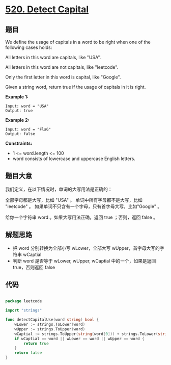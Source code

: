 # [520. Detect Capital](https://leetcode.com/problems/detect-capital/)


## 题目

We define the usage of capitals in a word to be right when one of the following cases holds:

All letters in this word are capitals, like "USA".

All letters in this word are not capitals, like "leetcode".

Only the first letter in this word is capital, like "Google".

Given a string word, return true if the usage of capitals in it is right.

**Example 1:**

```
Input: word = "USA"
Output: true
```

**Example 2:**

```
Input: word = "FlaG"
Output: false
```

**Constraints:**

- 1 <= word.length <= 100
- word consists of lowercase and uppercase English letters.

## 题目大意

我们定义，在以下情况时，单词的大写用法是正确的：

全部字母都是大写，比如 "USA" 。
单词中所有字母都不是大写，比如 "leetcode" 。
如果单词不只含有一个字母，只有首字母大写，比如"Google" 。

给你一个字符串 word 。如果大写用法正确，返回 true ；否则，返回 false 。

## 解题思路

- 把 word 分别转换为全部小写 wLower，全部大写 wUpper，首字母大写的字符串 wCaptial
- 判断 word 是否等于 wLower, wUpper, wCaptial 中的一个，如果是返回 true，否则返回 false

## 代码

```go

package leetcode

import "strings"

func detectCapitalUse(word string) bool {
	wLower := strings.ToLower(word)
	wUpper := strings.ToUpper(word)
	wCaptial := strings.ToUpper(string(word[0])) + strings.ToLower(string(word[1:]))
	if wCaptial == word || wLower == word || wUpper == word {
		return true
	}
	return false
}

```